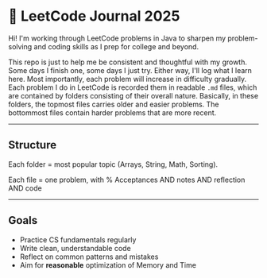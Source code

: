# 🧠 LeetCode Journal 2025

Hi! I'm working through LeetCode problems in Java to sharpen my problem-solving and coding skills as I prep for college and beyond.

This repo is just to help me be consistent and thoughtful with my growth. Some days I finish one, some days I just try. Either way, I'll log what I learn here. Most importantly, each problem will increase in difficulty gradually. Each problem I do in LeetCode is recorded them in readable `.md` files, which are contained by folders consisting of their overall nature. Basically, in these folders, the topmost files carries older and easier problems. The bottommost files contain harder problems that are more recent.

---

## Structure

Each folder = most popular topic (Arrays, String, Math, Sorting).

Each file = one problem, with % Acceptances AND notes AND reflection AND code

---

## Goals

- Practice CS fundamentals regularly
- Write clean, understandable code
- Reflect on common patterns and mistakes
- Aim for **reasonable** optimization of Memory and Time
